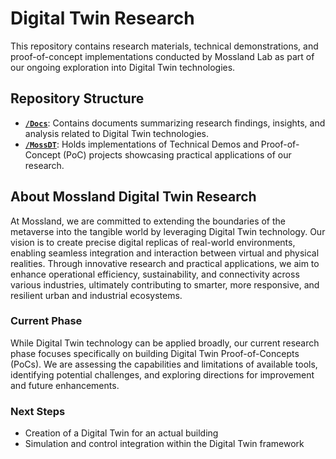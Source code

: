 # Digital Twin Research

This repository contains research materials, technical demonstrations, and proof-of-concept implementations conducted by Mossland Lab as part of our ongoing exploration into Digital Twin technologies.

## Repository Structure

* **[`/Docs`](https://github.com/mossland/DigitalTwin/tree/main/Docs)**: Contains documents summarizing research findings, insights, and analysis related to Digital Twin technologies.
* **[`/MossDT`](https://github.com/mossland/DigitalTwin/tree/main/MossDT)**: Holds implementations of Technical Demos and Proof-of-Concept (PoC) projects showcasing practical applications of our research.

## About Mossland Digital Twin Research

At Mossland, we are committed to extending the boundaries of the metaverse into the tangible world by leveraging Digital Twin technology. Our vision is to create precise digital replicas of real-world environments, enabling seamless integration and interaction between virtual and physical realities. Through innovative research and practical applications, we aim to enhance operational efficiency, sustainability, and connectivity across various industries, ultimately contributing to smarter, more responsive, and resilient urban and industrial ecosystems.

### Current Phase

While Digital Twin technology can be applied broadly, our current research phase focuses specifically on building Digital Twin Proof-of-Concepts (PoCs). We are assessing the capabilities and limitations of available tools, identifying potential challenges, and exploring directions for improvement and future enhancements.

### Next Steps

* Creation of a Digital Twin for an actual building
* Simulation and control integration within the Digital Twin framework
